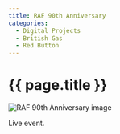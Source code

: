 ```yaml
---
title: RAF 90th Anniversary
categories:
  - Digital Projects
  - British Gas
  - Red Button
---
```


# {{ page.title }}

![RAF 90th Anniversary image](main_image.jpg)

Live event.
